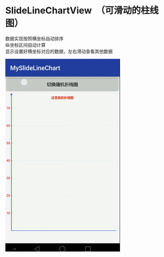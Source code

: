 # SlideLineChartView  （可滑动的柱线图）  
数据实现按照横坐标自动排序  
纵坐标区间自动计算  
显示设置好横坐标对应的数据，左右滑动查看其他数据  

![Image text](https://github.com/AndroidCloud/SlideLineChartView/blob/master/DemoImg/GIF.gif)
